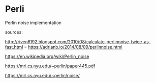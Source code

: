# Perli
Perlin noise implementation

sources:

http://riven8192.blogspot.com/2010/08/calculate-perlinnoise-twice-as-fast.html = https://adrianb.io/2014/08/09/perlinnoise.html

https://en.wikipedia.org/wiki/Perlin_noise

https://mrl.cs.nyu.edu/~perlin/paper445.pdf

https://mrl.cs.nyu.edu/~perlin/noise/
